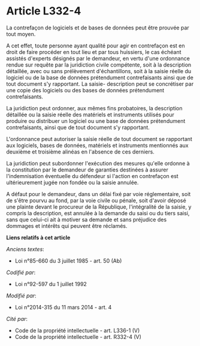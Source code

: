 # Article L332-4

La contrefaçon de logiciels et de bases de données peut être prouvée par tout moyen. 

A cet effet, toute personne ayant qualité pour agir en contrefaçon est en droit de faire procéder en tout lieu et par tous
huissiers, le cas échéant assistés d'experts désignés par le demandeur, en vertu d'une ordonnance rendue sur requête par la
juridiction civile compétente, soit à la description détaillée, avec ou sans prélèvement d'échantillons, soit à la saisie
réelle du logiciel ou de la base de données prétendument contrefaisants ainsi que de tout document s'y rapportant. La saisie-
description peut se concrétiser par une copie des logiciels ou des bases de données prétendument contrefaisants. 

La juridiction peut ordonner, aux mêmes fins probatoires, la description détaillée ou la saisie réelle des matériels et
instruments utilisés pour produire ou distribuer un logiciel ou une base de données prétendument contrefaisants, ainsi que de
tout document s'y rapportant. 

L'ordonnance peut autoriser la saisie réelle de tout document se rapportant aux logiciels, bases de données, matériels et
instruments mentionnés aux deuxième et troisième alinéas en l'absence de ces derniers. 

La juridiction peut subordonner l'exécution des mesures qu'elle ordonne à la constitution par le demandeur de garanties
destinées à assurer l'indemnisation éventuelle du défendeur si l'action en contrefaçon est ultérieurement jugée non fondée ou
la saisie annulée. 

A défaut pour le demandeur, dans un délai fixé par voie réglementaire, soit de s'être pourvu au fond, par la voie civile ou
pénale, soit d'avoir déposé une plainte devant le procureur de la République, l'intégralité de la saisie, y compris la
description, est annulée à la demande du saisi ou du tiers saisi, sans que celui-ci ait à motiver sa demande et sans
préjudice des dommages et intérêts qui peuvent être réclamés.

**Liens relatifs à cet article**

_Anciens textes_:

  - Loi n°85-660 du 3 juillet 1985 - art. 50 (Ab)

_Codifié par_:

  - Loi n°92-597 du 1 juillet 1992

_Modifié par_:

  - Loi n°2014-315 du 11 mars 2014 - art. 4

_Cité par_:

  - Code de la propriété intellectuelle - art. L336-1 (V)
  - Code de la propriété intellectuelle - art. R332-4 (V)
